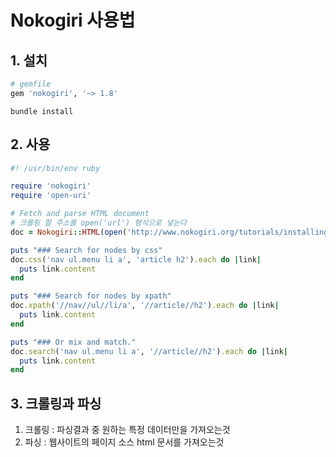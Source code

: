# Nokogiri 사용법

## 1. 설치
```ruby
# gemfile
gem 'nokogiri', '~> 1.8'
```
```
bundle install
```

## 2. 사용
```ruby
#! /usr/bin/env ruby

require 'nokogiri'
require 'open-uri'

# Fetch and parse HTML document
# 크롤링 할 주소를 open('url') 형식으로 넣는다
doc = Nokogiri::HTML(open('http://www.nokogiri.org/tutorials/installing_nokogiri.html'))

puts "### Search for nodes by css"
doc.css('nav ul.menu li a', 'article h2').each do |link|
  puts link.content
end

puts "### Search for nodes by xpath"
doc.xpath('//nav//ul//li/a', '//article//h2').each do |link|
  puts link.content
end

puts "### Or mix and match."
doc.search('nav ul.menu li a', '//article//h2').each do |link|
  puts link.content
end
```

## 3. 크롤링과 파싱
1. 크롤링 : 파싱결과 중 원하는 특정 데이터만을 가져오는것
2. 파싱 : 웹사이트의 페이지 소스 html 문서를 가져오는것

